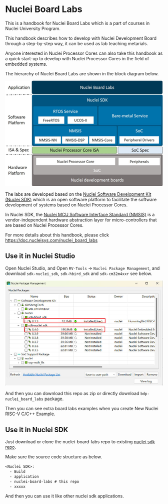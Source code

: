# Nuclei Board Labs

This is a handbook for Nuclei Board Labs which is a part of courses in Nuclei University Program.

This handbook describes how to develop with Nuclei Development Board through a step-by-step way,
it can be used as lab teaching metarials.

Anyone interested in Nuclei Processor Cores can also take this handbook as a quick start-up to develop with Nuclei Processor Cores in the field of embedded systems.

The hierarchy of Nuclei Board Labs are shown in the block diagram below.

![Hierarchy of Nuclei Board Labs](doc/source/asserts/medias/overview_fig1.jpg)

The labs are developed based on the [Nuclei Software Development Kit (Nuclei SDK)](https://github.com/Nuclei-Software/nuclei-sdk) which is an open software platform to facilitate the software development of systems based on Nuclei Processor Cores.

In Nuclei SDK, the [Nuclei MCU Software Interface Standard (NMSIS)](https://github.com/Nuclei-Software/NMSIS) is a vendor-independent hardware abstraction layer for micro-controllers that are based on Nuclei Processor Cores.

For more details about this handbook, please click https://doc.nucleisys.com/nuclei_board_labs

## Use it in Nuclei Studio

Open Nuclei Studio, and Open `RV-Tools` -> `Nuclei Package Management`, and download `sdk-nuclei_sdk`, `sdk-hbird_sdk` and `sdk-cm32m4xxr` see below.

![NPK Package Requiremetns](doc/source/asserts/npk_requirements.jpg)

And then you can download this repo as zip or directly download `bdp-nuclei_board_labs` package.

Then you can see extra board labs examples when you create New Nuclei RISC-V C/C++ Example.

## Use it in Nuclei SDK

Just download or clone the nuclei-board-labs repo to existing [nuclei sdk repo](https://github.com/Nuclei-Software/nuclei-sdk).

Make sure the source code structure as below.

~~~shell
<Nuclei SDK>:
  - Build
  - application
  - nuclei-board-labs # this repo
  - xxxxx
~~~

And then you can use it like other nuclei sdk applications.
